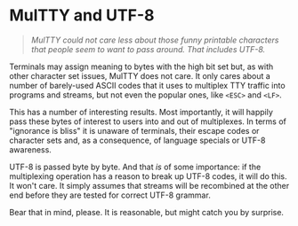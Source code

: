 # MulTTY and UTF-8

> *MulTTY could not care less about those funny
> printable characters that people seem to want
> to pass around.  That includes UTF-8.*

Terminals may assign meaning to bytes with the
high bit set but, as with other character set
issues, MulTTY does not care.  It only cares
about a number of barely-used ASCII codes that
it uses to multiplex TTY traffic into programs
and streams, but not even the popular ones,
like `<ESC>` and `<LF>`.

This has a number of interesting results.  Most
importantly, it will happily pass these bytes of
interest to users into and out of multiplexes.
In terms of "ignorance is bliss" it is unaware
of terminals, their escape codes or character
sets and, as a consequence, of language specials
or UTF-8 awareness.

UTF-8 is passed byte by byte.  And that *is* of
some importance: if the multiplexing operation
has a reason to break up UTF-8 codes, it will do
this.  It won't care.  It simply assumes that
streams will be recombined at the other end
before they are tested for correct UTF-8 grammar.

Bear that in mind, please.  It is reasonable,
but might catch you by surprise.
